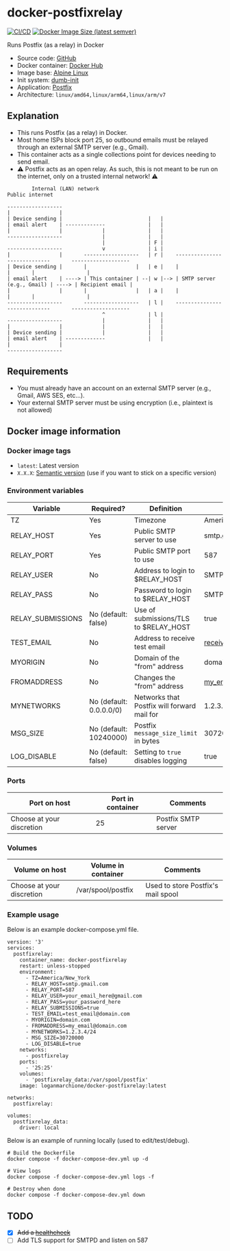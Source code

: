 # docker-postfixrelay

[![CI/CD](https://github.com/loganmarchione/docker-postfixrelay/actions/workflows/main.yml/badge.svg)](https://github.com/loganmarchione/docker-postfixrelay/actions/workflows/main.yml)
[![Docker Image Size (latest semver)](https://img.shields.io/docker/image-size/loganmarchione/docker-postfixrelay)](https://hub.docker.com/r/loganmarchione/docker-postfixrelay)

Runs Postfix (as a relay) in Docker
  - Source code: [GitHub](https://github.com/loganmarchione/docker-postfixrelay)
  - Docker container: [Docker Hub](https://hub.docker.com/r/loganmarchione/docker-postfixrelay)
  - Image base: [Alpine Linux](https://hub.docker.com/_/alpine/)
  - Init system: [dumb-init](https://github.com/Yelp/dumb-init)
  - Application: [Postfix](http://www.postfix.org/)
  - Architecture: `linux/amd64,linux/arm64,linux/arm/v7`

## Explanation

  - This runs Postfix (as a relay) in Docker.
  - Most home ISPs block port 25, so outbound emails must be relayed through an external SMTP server (e.g., Gmail).
  - This container acts as a single collections point for devices needing to send email.
  - ⚠️ Postfix acts as an open relay. As such, this is not meant to be run on the internet, only on a trusted internal network! ⚠️

```
        Internal (LAN) network                                        Public internet

------------------
|                |
| Device sending |                            |   |
| email alert    | -------------              |   |
|                |             |              |   |
------------------             |              |   |
                               |              | F |
------------------             v              | i |
|                |       ------------------   | r |    -----------------------------       -------------------
| Device sending |       |                |   | e |    |                           |       |                 |
| email alert    | ----> | This container | --| w |--> | SMTP server (e.g., Gmail) | ----> | Recipient email |
|                |       |                |   | a |    |                           |       |                 |
------------------       ------------------   | l |    -----------------------------       -------------------
                               ^              | l |
------------------             |              |   |
|                |             |              |   |
| Device sending |             |              |   |
| email alert    | -------------              |   |
|                |
------------------
```

## Requirements

  - You must already have an account on an external SMTP server (e.g., Gmail, AWS SES, etc...).
  - Your external SMTP server must be using encryption (i.e., plaintext is not allowed)

## Docker image information

### Docker image tags
  - `latest`: Latest version
  - `X.X.X`: [Semantic version](https://semver.org/) (use if you want to stick on a specific version)

### Environment variables
| Variable           | Required?                 | Definition                                  | Example                    | Comments                                                     |
|--------------------|---------------------------|---------------------------------------------|----------------------------|--------------------------------------------------------------|
| TZ                 | Yes                       | Timezone                                    | America/New_York           | https://en.wikipedia.org/wiki/List_of_tz_database_time_zones |
| RELAY_HOST         | Yes                       | Public SMTP server to use                   | smtp.gmail.com             |                                                              |
| RELAY_PORT         | Yes                       | Public SMTP port to use                     | 587                        |                                                              |
| RELAY_USER         | No                        | Address to login to $RELAY_HOST             | SMTP username              |                                                              |
| RELAY_PASS         | No                        | Password to login to $RELAY_HOST            | SMTP password              | If using Gmail 2FA, you will need to setup an app password   |
| RELAY_SUBMISSIONS  | No (default: false)       | Use of submissions/TLS to $RELAY_HOST       | true                       | Needed when the server requests submissions/implicit TLS (enables Postfix's `tls_wrappermode` [(doc)](https://www.postfix.org/postconf.5.html#smtp_tls_wrappermode)). |
| TEST_EMAIL         | No                        | Address to receive test email               | receive_address@domain.com | If not set, test email will **not** be sent                  |
| MYORIGIN           | No                        | Domain of the "from" address                | domain.com                 | Needed for things like AWS SES where the domain must be set  |
| FROMADDRESS        | No                        | Changes the "from" address                  | my_email@domain.com        | Needed for some SMTP services where the FROM address needs to be set, [fixes issue 19](https://github.com/loganmarchione/docker-postfixrelay/issues/19) |
| MYNETWORKS         | No (default: 0.0.0.0/0)   | Networks that Postfix will forward mail for | 1.2.3.4/24, 5.6.7.8/24     | Single or multiple trusted networks separated with a comma   |
| MSG_SIZE           | No (default: 10240000)    | Postfix `message_size_limit` in bytes       | 30720000                   |                                                              |
| LOG_DISABLE        | No (default: false)       | Setting to `true` disables logging          | true                       |                                                              |

### Ports
| Port on host              | Port in container | Comments            |
|---------------------------|-------------------|---------------------|
| Choose at your discretion | 25                | Postfix SMTP server |

### Volumes
| Volume on host            | Volume in container | Comments                           |
|---------------------------|---------------------|------------------------------------|
| Choose at your discretion | /var/spool/postfix  | Used to store Postfix's mail spool |

### Example usage
Below is an example docker-compose.yml file.
```
version: '3'
services:
  postfixrelay:
    container_name: docker-postfixrelay
    restart: unless-stopped
    environment:
      - TZ=America/New_York
      - RELAY_HOST=smtp.gmail.com
      - RELAY_PORT=587
      - RELAY_USER=your_email_here@gmail.com
      - RELAY_PASS=your_password_here
      - RELAY_SUBMISSIONS=true
      - TEST_EMAIL=test_email@domain.com
      - MYORIGIN=domain.com
      - FROMADDRESS=my_email@domain.com
      - MYNETWORKS=1.2.3.4/24
      - MSG_SIZE=30720000
      - LOG_DISABLE=true
    networks:
      - postfixrelay
    ports:
      - '25:25'
    volumes:
      - 'postfixrelay_data:/var/spool/postfix'
    image: loganmarchione/docker-postfixrelay:latest

networks:
  postfixrelay:

volumes:
  postfixrelay_data:
    driver: local
```

Below is an example of running locally (used to edit/test/debug).
```
# Build the Dockerfile
docker compose -f docker-compose-dev.yml up -d

# View logs
docker compose -f docker-compose-dev.yml logs -f

# Destroy when done
docker compose -f docker-compose-dev.yml down
```

## TODO
- [x] ~~Add a [healthcheck](https://docs.docker.com/engine/reference/builder/#healthcheck)~~
- [ ] Add TLS support for SMTPD and listen on 587
